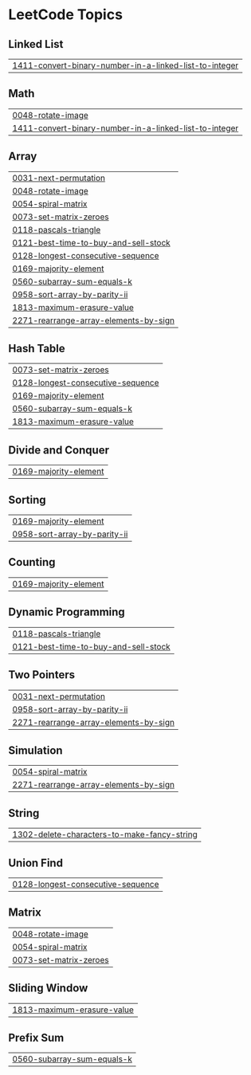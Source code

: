

<!---LeetCode Topics Start-->
# LeetCode Topics
## Linked List
|  |
| ------- |
| [1411-convert-binary-number-in-a-linked-list-to-integer](https://github.com/solomon-2105/DSA/tree/master/1411-convert-binary-number-in-a-linked-list-to-integer) |
## Math
|  |
| ------- |
| [0048-rotate-image](https://github.com/solomon-2105/DSA/tree/master/0048-rotate-image) |
| [1411-convert-binary-number-in-a-linked-list-to-integer](https://github.com/solomon-2105/DSA/tree/master/1411-convert-binary-number-in-a-linked-list-to-integer) |
## Array
|  |
| ------- |
| [0031-next-permutation](https://github.com/solomon-2105/DSA/tree/master/0031-next-permutation) |
| [0048-rotate-image](https://github.com/solomon-2105/DSA/tree/master/0048-rotate-image) |
| [0054-spiral-matrix](https://github.com/solomon-2105/DSA/tree/master/0054-spiral-matrix) |
| [0073-set-matrix-zeroes](https://github.com/solomon-2105/DSA/tree/master/0073-set-matrix-zeroes) |
| [0118-pascals-triangle](https://github.com/solomon-2105/DSA/tree/master/0118-pascals-triangle) |
| [0121-best-time-to-buy-and-sell-stock](https://github.com/solomon-2105/DSA/tree/master/0121-best-time-to-buy-and-sell-stock) |
| [0128-longest-consecutive-sequence](https://github.com/solomon-2105/DSA/tree/master/0128-longest-consecutive-sequence) |
| [0169-majority-element](https://github.com/solomon-2105/DSA/tree/master/0169-majority-element) |
| [0560-subarray-sum-equals-k](https://github.com/solomon-2105/DSA/tree/master/0560-subarray-sum-equals-k) |
| [0958-sort-array-by-parity-ii](https://github.com/solomon-2105/DSA/tree/master/0958-sort-array-by-parity-ii) |
| [1813-maximum-erasure-value](https://github.com/solomon-2105/DSA/tree/master/1813-maximum-erasure-value) |
| [2271-rearrange-array-elements-by-sign](https://github.com/solomon-2105/DSA/tree/master/2271-rearrange-array-elements-by-sign) |
## Hash Table
|  |
| ------- |
| [0073-set-matrix-zeroes](https://github.com/solomon-2105/DSA/tree/master/0073-set-matrix-zeroes) |
| [0128-longest-consecutive-sequence](https://github.com/solomon-2105/DSA/tree/master/0128-longest-consecutive-sequence) |
| [0169-majority-element](https://github.com/solomon-2105/DSA/tree/master/0169-majority-element) |
| [0560-subarray-sum-equals-k](https://github.com/solomon-2105/DSA/tree/master/0560-subarray-sum-equals-k) |
| [1813-maximum-erasure-value](https://github.com/solomon-2105/DSA/tree/master/1813-maximum-erasure-value) |
## Divide and Conquer
|  |
| ------- |
| [0169-majority-element](https://github.com/solomon-2105/DSA/tree/master/0169-majority-element) |
## Sorting
|  |
| ------- |
| [0169-majority-element](https://github.com/solomon-2105/DSA/tree/master/0169-majority-element) |
| [0958-sort-array-by-parity-ii](https://github.com/solomon-2105/DSA/tree/master/0958-sort-array-by-parity-ii) |
## Counting
|  |
| ------- |
| [0169-majority-element](https://github.com/solomon-2105/DSA/tree/master/0169-majority-element) |
## Dynamic Programming
|  |
| ------- |
| [0118-pascals-triangle](https://github.com/solomon-2105/DSA/tree/master/0118-pascals-triangle) |
| [0121-best-time-to-buy-and-sell-stock](https://github.com/solomon-2105/DSA/tree/master/0121-best-time-to-buy-and-sell-stock) |
## Two Pointers
|  |
| ------- |
| [0031-next-permutation](https://github.com/solomon-2105/DSA/tree/master/0031-next-permutation) |
| [0958-sort-array-by-parity-ii](https://github.com/solomon-2105/DSA/tree/master/0958-sort-array-by-parity-ii) |
| [2271-rearrange-array-elements-by-sign](https://github.com/solomon-2105/DSA/tree/master/2271-rearrange-array-elements-by-sign) |
## Simulation
|  |
| ------- |
| [0054-spiral-matrix](https://github.com/solomon-2105/DSA/tree/master/0054-spiral-matrix) |
| [2271-rearrange-array-elements-by-sign](https://github.com/solomon-2105/DSA/tree/master/2271-rearrange-array-elements-by-sign) |
## String
|  |
| ------- |
| [1302-delete-characters-to-make-fancy-string](https://github.com/solomon-2105/DSA/tree/master/1302-delete-characters-to-make-fancy-string) |
## Union Find
|  |
| ------- |
| [0128-longest-consecutive-sequence](https://github.com/solomon-2105/DSA/tree/master/0128-longest-consecutive-sequence) |
## Matrix
|  |
| ------- |
| [0048-rotate-image](https://github.com/solomon-2105/DSA/tree/master/0048-rotate-image) |
| [0054-spiral-matrix](https://github.com/solomon-2105/DSA/tree/master/0054-spiral-matrix) |
| [0073-set-matrix-zeroes](https://github.com/solomon-2105/DSA/tree/master/0073-set-matrix-zeroes) |
## Sliding Window
|  |
| ------- |
| [1813-maximum-erasure-value](https://github.com/solomon-2105/DSA/tree/master/1813-maximum-erasure-value) |
## Prefix Sum
|  |
| ------- |
| [0560-subarray-sum-equals-k](https://github.com/solomon-2105/DSA/tree/master/0560-subarray-sum-equals-k) |
<!---LeetCode Topics End-->